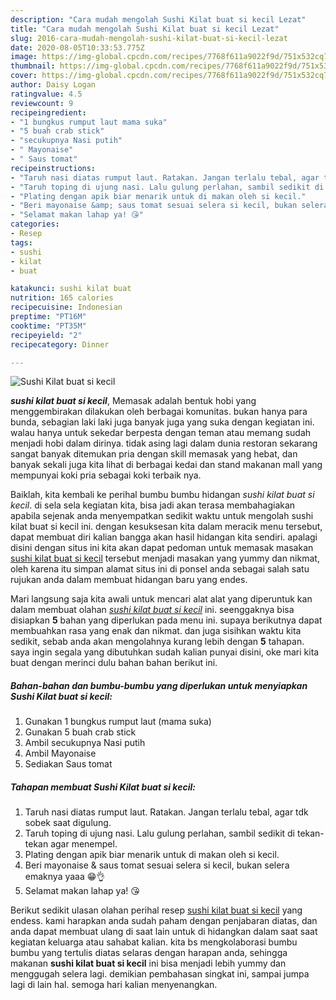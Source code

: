 ```yaml
---
description: "Cara mudah mengolah Sushi Kilat buat si kecil Lezat"
title: "Cara mudah mengolah Sushi Kilat buat si kecil Lezat"
slug: 2016-cara-mudah-mengolah-sushi-kilat-buat-si-kecil-lezat
date: 2020-08-05T10:33:53.775Z
image: https://img-global.cpcdn.com/recipes/7768f611a9022f9d/751x532cq70/sushi-kilat-buat-si-kecil-foto-resep-utama.jpg
thumbnail: https://img-global.cpcdn.com/recipes/7768f611a9022f9d/751x532cq70/sushi-kilat-buat-si-kecil-foto-resep-utama.jpg
cover: https://img-global.cpcdn.com/recipes/7768f611a9022f9d/751x532cq70/sushi-kilat-buat-si-kecil-foto-resep-utama.jpg
author: Daisy Logan
ratingvalue: 4.5
reviewcount: 9
recipeingredient:
- "1 bungkus rumput laut mama suka"
- "5 buah crab stick"
- "secukupnya Nasi putih"
- " Mayonaise"
- " Saus tomat"
recipeinstructions:
- "Taruh nasi diatas rumput laut. Ratakan. Jangan terlalu tebal, agar tdk sobek saat digulung."
- "Taruh toping di ujung nasi. Lalu gulung perlahan, sambil sedikit di tekan-tekan agar menempel."
- "Plating dengan apik biar menarik untuk di makan oleh si kecil."
- "Beri mayonaise &amp; saus tomat sesuai selera si kecil, bukan selera emaknya yaaa 😁👌"
- "Selamat makan lahap ya! 😘"
categories:
- Resep
tags:
- sushi
- kilat
- buat

katakunci: sushi kilat buat 
nutrition: 165 calories
recipecuisine: Indonesian
preptime: "PT16M"
cooktime: "PT35M"
recipeyield: "2"
recipecategory: Dinner

---
```



![Sushi Kilat buat si kecil](https://img-global.cpcdn.com/recipes/7768f611a9022f9d/751x532cq70/sushi-kilat-buat-si-kecil-foto-resep-utama.jpg)

<b><i>sushi kilat buat si kecil</i></b>, Memasak adalah bentuk hobi yang menggembirakan dilakukan oleh berbagai komunitas. bukan hanya para bunda, sebagian laki laki juga banyak juga yang suka dengan kegiatan ini. walau hanya untuk sekedar berpesta dengan teman atau memang sudah menjadi hobi dalam dirinya. tidak asing lagi dalam dunia restoran sekarang sangat banyak ditemukan pria dengan skill memasak yang hebat, dan banyak sekali juga kita lihat di berbagai kedai dan stand makanan mall yang mempunyai koki pria sebagai koki terbaik nya.

Baiklah, kita kembali ke perihal bumbu bumbu hidangan <i>sushi kilat buat si kecil</i>. di sela sela kegiatan kita, bisa jadi akan terasa membahagiakan apabila sejenak anda menyempatkan sedikit waktu untuk mengolah sushi kilat buat si kecil ini. dengan kesuksesan kita dalam meracik menu tersebut, dapat membuat diri kalian bangga akan hasil hidangan kita sendiri. apalagi disini dengan situs ini kita akan dapat pedoman untuk memasak masakan <u>sushi kilat buat si kecil</u> tersebut menjadi masakan yang yummy dan nikmat, oleh karena itu simpan alamat situs ini di ponsel anda sebagai salah satu rujukan anda dalam membuat hidangan baru yang endes.




Mari langsung saja kita awali untuk mencari alat alat yang diperuntuk kan dalam membuat olahan <u><i>sushi kilat buat si kecil</i></u> ini. seenggaknya bisa disiapkan <b>5</b> bahan yang diperlukan pada menu ini. supaya berikutnya dapat membuahkan rasa yang enak dan nikmat. dan juga sisihkan waktu kita sedikit, sebab anda akan mengolahnya kurang lebih dengan <b>5</b> tahapan. saya ingin segala yang dibutuhkan sudah kalian punyai disini, oke mari kita buat dengan merinci dulu bahan bahan berikut ini.

<!--inarticleads1-->

##### Bahan-bahan dan bumbu-bumbu yang diperlukan untuk menyiapkan Sushi Kilat buat si kecil:

1. Gunakan 1 bungkus rumput laut (mama suka)
1. Gunakan 5 buah crab stick
1. Ambil secukupnya Nasi putih
1. Ambil  Mayonaise
1. Sediakan  Saus tomat




<!--inarticleads2-->

##### Tahapan membuat Sushi Kilat buat si kecil:

1. Taruh nasi diatas rumput laut. Ratakan. Jangan terlalu tebal, agar tdk sobek saat digulung.
1. Taruh toping di ujung nasi. Lalu gulung perlahan, sambil sedikit di tekan-tekan agar menempel.
1. Plating dengan apik biar menarik untuk di makan oleh si kecil.
1. Beri mayonaise &amp; saus tomat sesuai selera si kecil, bukan selera emaknya yaaa 😁👌
1. Selamat makan lahap ya! 😘




Berikut sedikit ulasan olahan perihal resep <u>sushi kilat buat si kecil</u> yang endess. kami harapkan anda sudah paham dengan penjabaran diatas, dan anda dapat membuat ulang di saat lain untuk di hidangkan dalam saat saat kegiatan keluarga atau sahabat kalian. kita bs mengkolaborasi bumbu bumbu yang tertulis diatas selaras dengan harapan anda, sehingga makanan <b>sushi kilat buat si kecil</b> ini bisa menjadi lebih yummy dan menggugah selera lagi. demikian pembahasan singkat ini, sampai jumpa lagi di lain hal. semoga hari kalian menyenangkan.
